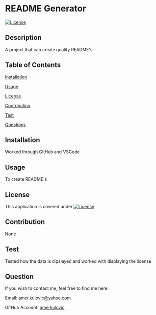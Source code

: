# README Generator
  [![License](https://img.shields.io/badge/License-BSD_3--Clause-blue.svg)](https://opensource.org/licenses/BSD-3-Clause)
## Description
  A project that can create quality README's
## Table of Contents
<a href="#installation">Installation</a>

<a href="#usage">Usage</a>

<a href="#license">License</a>

<a href="#contribution">Contribution</a>

<a href="#test">Test</a>

<a href="#question">Questions</a>


## <div id="installation">Installation</div>
  Worked through GitHub and VSCode
## <div id="usage">Usage</div>
  To create README's
## <div id="license">License</div>
 This application is covered under [![License](https://img.shields.io/badge/License-BSD_3--Clause-blue.svg)](https://opensource.org/licenses/BSD-3-Clause)
## <div id="contribution">Contribution</div>
  None
## <div id="test">Test</div>
  Tested how the data is dipslayed and worked with displaying the license
## <div id="question">Question</div>
If you wish to contact me, feel free to find me here:

  Email: amer.kulovic@yahoo.com

  GitHub Account: <a href="https://github.com/amerkulovic">amerkulovic</a>